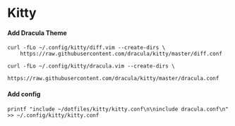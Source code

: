 # Kitty

#### Add Dracula Theme

    curl -fLo ~/.config/kitty/diff.vim --create-dirs \
        https://raw.githubusercontent.com/dracula/kitty/master/diff.conf

    curl -fLo ~/.config/kitty/dracula.vim --create-dirs \
        https://raw.githubusercontent.com/dracula/kitty/master/dracula.conf

#### Add config

    printf "include ~/dotfiles/kitty/kitty.conf\n\ninclude dracula.conf\n" >> ~/.config/kitty/kitty.conf

